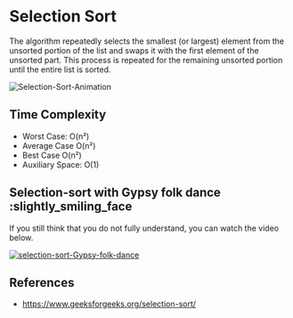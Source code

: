 # Selection Sort

The algorithm repeatedly selects the smallest (or largest) element from the unsorted portion of the list and swaps it with the first element of the unsorted part. This process is repeated for the remaining unsorted portion until the entire list is sorted.

![Selection-Sort-Animation](https://upload.wikimedia.org/wikipedia/commons/9/94/Selection-Sort-Animation.gif?20080103121010)

## Time Complexity

- Worst Case: O(n²)
- Average Case O(n²)
- Best Case O(n²)
- Auxiliary Space: O(1)

## Selection-sort with Gypsy folk dance :slightly_smiling_face

If you still think that you do not fully understand, you can watch the video below.

[![selection-sort-Gypsy-folk-dance](https://img.youtube.com/vi/Ns4TPTC8whw/0.jpg)](https://www.youtube.com/watch?v=Ns4TPTC8whw)

## References

- <https://www.geeksforgeeks.org/selection-sort/>
